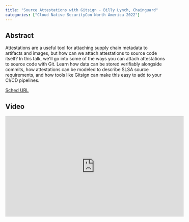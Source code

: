 ```yaml
---
title: "Source Attestations with Gitsign - Billy Lynch, Chainguard"
categories: ["Cloud Native SecurityCon North America 2022"]
---
```


## Abstract

Attestations are a useful tool for attaching supply chain metadata to artifacts and images, but how can we attach attestations to source code itself? In this talk, we'll go into some of the ways you can attach attestations to source code with Git. Learn how data can be stored verifiably alongside commits, how attestations can be modeled to describe SLSA source requirements, and how tools like Gitsign can make this easy to add to your CI/CD pipelines.

[Sched URL](https://cloudnativesecurityconna22.sched.com/event/bf8a1d20733395c3baeaf550f97a142a)

## Video

<iframe width='560' height='315' src='https://www.youtube.com/embed/C5LkGK4W590' frameborder='0' allow='accelerometer; autoplay; encrypted-media; gyroscope; picture-in-picture' allowfullscreen></iframe>
